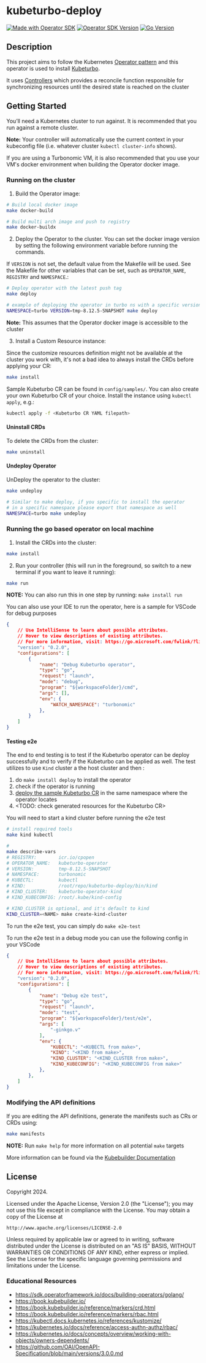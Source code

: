 # kubeturbo-deploy

[![Made with Operator SDK](https://img.shields.io/badge/Made%20with-Operator%20SDK%20-EE0000?logo=data:image/svg%2bxml;base64,PHN2ZyBjbGFzcz0iYmkgYmktbGlnaHRuaW5nLWNoYXJnZS1maWxsIiBmaWxsPSIjRkZGIiBoZWlnaHQ9IjE2IiB2aWV3Qm94PSIwIDAgMTYgMTYiIHdpZHRoPSIxNiIgeG1sbnM9Imh0dHA6Ly93d3cudzMub3JnLzIwMDAvc3ZnIj48cGF0aCBkPSJNMTEuMjUxLjA2OGEuNS41IDAgMCAxIC4yMjcuNThMOS42NzcgNi41SDEzYS41LjUgMCAwIDEgLjM2NC44NDNsLTggOC41YS41LjUgMCAwIDEtLjg0Mi0uNDlMNi4zMjMgOS41SDNhLjUuNSAwIDAgMS0uMzY0LS44NDNsOC04LjVhLjUuNSAwIDAgMSAuNjE1LS4wOXoiLz48L3N2Zz4=)](https://sdk.operatorframework.io/) [![Operator SDK Version](https://img.shields.io/badge/Operator%20SDK%20version-1.34.1%20-EE0000)](https://github.com/operator-framework/operator-sdk/releases/tag/v1.34.1) [![Go Version](https://img.shields.io/badge/Go%20version-1.21.8%20-00ADD8)](https://go.dev/)

## Description

This project aims to follow the Kubernetes [Operator pattern](https://kubernetes.io/docs/concepts/extend-kubernetes/operator/) and this operator is used to install [Kubeturbo](https://github.com/turbonomic/kubeturbo/tree/master/deploy/kubeturbo).

It uses [Controllers](https://kubernetes.io/docs/concepts/architecture/controller/) 
which provides a reconcile function responsible for synchronizing resources until the desired state is reached on the cluster


## Getting Started

You’ll need a Kubernetes cluster to run against. It is recommended that you run against a remote cluster.

**Note:** Your controller will automatically use the current context in your kubeconfig file (i.e. whatever cluster `kubectl cluster-info` shows).

If you are using a Turbonomic VM, it is also recommended that you use your VM's docker environment when building the Operator docker image.

### Running on the cluster

1. Build the Operator image:

```sh
# Build local docker image
make docker-build

# Build multi arch image and push to registry
make docker-buildx
```

2. Deploy the Operator to the cluster. You can set the docker image version by setting the following environment variable before running the commands.

If `VERSION` is not set, the default value from the Makefile will be used. See the Makefile for other variables that can be set, such as `OPERATOR_NAME`, `REGISTRY` and `NAMESPACE`.:

```sh
# Deploy operator with the latest push tag
make deploy

# example of deploying the operator in turbo ns with a specific version
NAMESPACE=turbo VERSION=tmp-8.12.5-SNAPSHOT make deploy
```

**Note:** This assumes that the Operator docker image is accessible to the cluster

3. Install a Custom Resource instance:

Since the customize resources definition might not be available at the cluster you 
work with, it's not a bad idea to always install the CRDs before applying your CR:

```sh
make install
```

Sample Kubeturbo CR can be found in `config/samples/`. You can also create your own Kubeturbo CR of your choice. Install the instance using `kubectl apply`, e.g.:

```sh
kubectl apply -f <Kubeturbo CR YAML filepath>
```

#### Uninstall CRDs

To delete the CRDs from the cluster:

```sh
make uninstall
```

#### Undeploy Operator

UnDeploy the operator to the cluster:

```sh
make undeploy

# Similar to make deploy, if you specific to install the operator 
# in a specific namespace please export that namespace as well
NAMESPACE=turbo make undeploy
```

### Running the go based operator on local machine

1. Install the CRDs into the cluster:

```sh
make install
```

2. Run your controller (this will run in the foreground, so switch to a new terminal if you want to leave it running):

```sh
make run
```

**NOTE:** You can also run this in one step by running: `make install run`

You can also use your IDE to run the operator, here is a sample for VSCode for debug purposes

```json
{
    // Use IntelliSense to learn about possible attributes.
    // Hover to view descriptions of existing attributes.
    // For more information, visit: https://go.microsoft.com/fwlink/?linkid=830387
    "version": "0.2.0",
    "configurations": [
        {
            "name": "Debug Kubeturbo operator",
            "type": "go",
            "request": "launch",
            "mode": "debug",
            "program": "${workspaceFolder}/cmd",
            "args": [],
            "env": {
                "WATCH_NAMESPACE": "turbonomic"
            },
        }
    ]
}
```

#### Testing e2e

The end to end testing is to test if the Kubeturbo operator can be deploy successfully and to verify if the Kubeturbo can be applied as well. The test utilizes to use `Kind` cluster a the host cluster and then :
1. do `make install deploy` to install the operator
2. check if the operator is running
3. [deploy the sample Kubeturbo CR](https://github.ibm.com/turbonomic/kubeturbo-deploy/blob/staging/config/samples/charts_v1_kubeturbo.yaml) in the same namespace where the operator locates
4. <TODO: check generated resources for the Kubeturbo CR>

You will need to start a kind cluster before running the e2e test
```bash
# install required tools
make kind kubectl

# 
make describe-vars
# REGISTRY:        icr.io/cpopen
# OPERATOR_NAME:   kubeturbo-operator
# VERSION:         tmp-8.12.5-SNAPSHOT
# NAMESPACE:       turbonomic
# KUBECTL:         kubectl
# KIND:            /root/repo/kubeturbo-deploy/bin/kind
# KIND_CLUSTER:    kubeturbo-operator-kind
# KIND_KUBECONFIG: /root/.kube/kind-config

# KIND_CLUSTER is optional, and it's default to kind
KIND_CLUSTER=<NAME> make create-kind-cluster
```

To run the e2e test, you can simply do `make e2e-test`

To run the e2e test in a debug mode you can use the following config in your VSCode
```json
{
    // Use IntelliSense to learn about possible attributes.
    // Hover to view descriptions of existing attributes.
    // For more information, visit: https://go.microsoft.com/fwlink/?linkid=830387
    "version": "0.2.0",
    "configurations": [
        {
            "name": "Debug e2e test",
            "type": "go",
            "request": "launch",
            "mode": "test",
            "program": "${workspaceFolder}/test/e2e",
            "args": [
                "-ginkgo.v"
            ],
            "env": {
                "KUBECTL": "<KUBECTL from make>",
                "KIND": "<KIND from make>",
                "KIND_CLUSTER": "<KIND_CLUSTER from make>",
                "KIND_KUBECONFIG": "<KIND_KUBECONFIG from make>"
            },
        },
    ]
}
```


### Modifying the API definitions

If you are editing the API definitions, generate the manifests such as CRs or CRDs using:

```sh
make manifests
```

**NOTE:** Run `make help` for more information on all potential `make` targets

More information can be found via the [Kubebuilder Documentation](https://book.kubebuilder.io/introduction.html)

## License

Copyright 2024.

Licensed under the Apache License, Version 2.0 (the "License");
you may not use this file except in compliance with the License.
You may obtain a copy of the License at

    http://www.apache.org/licenses/LICENSE-2.0

Unless required by applicable law or agreed to in writing, software
distributed under the License is distributed on an "AS IS" BASIS,
WITHOUT WARRANTIES OR CONDITIONS OF ANY KIND, either express or implied.
See the License for the specific language governing permissions and
limitations under the License.

### Educational Resources

- https://sdk.operatorframework.io/docs/building-operators/golang/
- https://book.kubebuilder.io/
- https://book.kubebuilder.io/reference/markers/crd.html
- https://book.kubebuilder.io/reference/markers/rbac.html
- https://kubectl.docs.kubernetes.io/references/kustomize/
- https://kubernetes.io/docs/reference/access-authn-authz/rbac/
- https://kubernetes.io/docs/concepts/overview/working-with-objects/owners-dependents/
- https://github.com/OAI/OpenAPI-Specification/blob/main/versions/3.0.0.md
